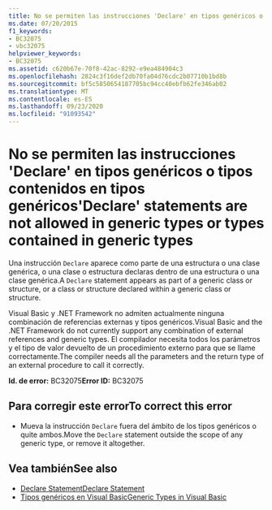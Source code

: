 ```yaml
---
title: No se permiten las instrucciones 'Declare' en tipos genéricos o tipos contenidos en tipos genéricos
ms.date: 07/20/2015
f1_keywords:
- BC32075
- vbc32075
helpviewer_keywords:
- BC32075
ms.assetid: c620b67e-70f8-42ac-8292-e9ea484904c3
ms.openlocfilehash: 2824c3f16def2db70fa04d76cdc2b07710b1bd8b
ms.sourcegitcommit: bf5c5850654187705bc94cc40ebfb62fe346ab02
ms.translationtype: MT
ms.contentlocale: es-ES
ms.lasthandoff: 09/23/2020
ms.locfileid: "91093542"
---
```

# <a name="declare-statements-are-not-allowed-in-generic-types-or-types-contained-in-generic-types"></a><span data-ttu-id="e5d15-102">No se permiten las instrucciones 'Declare' en tipos genéricos o tipos contenidos en tipos genéricos</span><span class="sxs-lookup"><span data-stu-id="e5d15-102">'Declare' statements are not allowed in generic types or types contained in generic types</span></span>

<span data-ttu-id="e5d15-103">Una instrucción `Declare` aparece como parte de una estructura o una clase genérica, o una clase o estructura declaras dentro de una estructura o una clase genérica.</span><span class="sxs-lookup"><span data-stu-id="e5d15-103">A `Declare` statement appears as part of a generic class or structure, or a class or structure declared within a generic class or structure.</span></span>  
  
 <span data-ttu-id="e5d15-104">Visual Basic y .NET Framework no admiten actualmente ninguna combinación de referencias externas y tipos genéricos.</span><span class="sxs-lookup"><span data-stu-id="e5d15-104">Visual Basic and the .NET Framework do not currently support any combination of external references and generic types.</span></span> <span data-ttu-id="e5d15-105">El compilador necesita todos los parámetros y el tipo de valor devuelto de un procedimiento externo para que se llame correctamente.</span><span class="sxs-lookup"><span data-stu-id="e5d15-105">The compiler needs all the parameters and the return type of an external procedure to call it correctly.</span></span>  
  
 <span data-ttu-id="e5d15-106">**Id. de error:** BC32075</span><span class="sxs-lookup"><span data-stu-id="e5d15-106">**Error ID:** BC32075</span></span>  
  
## <a name="to-correct-this-error"></a><span data-ttu-id="e5d15-107">Para corregir este error</span><span class="sxs-lookup"><span data-stu-id="e5d15-107">To correct this error</span></span>  
  
- <span data-ttu-id="e5d15-108">Mueva la instrucción `Declare` fuera del ámbito de los tipos genéricos o quite ambos.</span><span class="sxs-lookup"><span data-stu-id="e5d15-108">Move the `Declare` statement outside the scope of any generic type, or remove it altogether.</span></span>  
  
## <a name="see-also"></a><span data-ttu-id="e5d15-109">Vea también</span><span class="sxs-lookup"><span data-stu-id="e5d15-109">See also</span></span>

- [<span data-ttu-id="e5d15-110">Declare Statement</span><span class="sxs-lookup"><span data-stu-id="e5d15-110">Declare Statement</span></span>](../language-reference/statements/declare-statement.md)
- [<span data-ttu-id="e5d15-111">Tipos genéricos en Visual Basic</span><span class="sxs-lookup"><span data-stu-id="e5d15-111">Generic Types in Visual Basic</span></span>](../programming-guide/language-features/data-types/generic-types.md)
